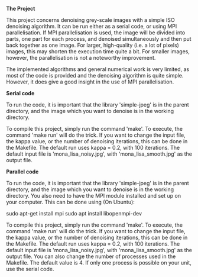 **The Project**

This project concerns denoising grey-scale images with a simple ISO denoising algorithm. It can be run either as a serial code, or using MPI parallelisation. If MPI parallelisation is used, the image will be divided into parts, one part for each process, and denoised simultaneously and then put back together as one image. For larger, high-quality (i.e. a lot of pixels) images, this may shorten the execution time quite a bit. For smaller images, however, the parallelisation is not a noteworthy improvement.

The implemented algorithms and general numerical work is very limited, as most of the code is provided and the denoising algorithm is quite simple. However, it does give a good insight in the use of MPI parallelisation.


**Serial code**

To run the code, it is important that the library 'simple-jpeg' is in the parent directory, and the image which you want to denoise is in the working directory.

To compile this project, simply run the command 'make'. To execute, the command 'make run' will do the trick. If you want to change the input file, the kappa value, or the number of denoising iterations, this can be done in the Makefile. The default run uses kappa = 0.2, with 100 iterations. The default input file is 'mona_lisa_noisy.jpg', with 'mona_lisa_smooth.jpg' as the output file.


**Parallel code**

To run the code, it is important that the library 'simple-jpeg' is in the parent directory, and the image which you want to denoise is in the working directory.  You also need to have the MPI module installed and set up on your computer. This can be done using (On Ubuntu):

sudo apt-get install mpi
sudo apt install libopenmpi-dev

To compile this project, simply run the command 'make'. To execute, the command 'make run' will do the trick. If you want to change the input file, the kappa value, or the number of denoising iterations, this can be done in the Makefile. The default run uses kappa = 0.2, with 100 iterations. The default input file is 'mona_lisa_noisy.jpg', with 'mona_lisa_smooth.jpg' as the output file. You can also change the number of processes used in the Makefile. The default value is 4. If only one process is possible on your unit, use the serial code.  
